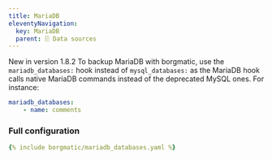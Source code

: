 ```yaml
---
title: MariaDB
eleventyNavigation:
  key: MariaDB
  parent: 🗄️ Data sources
---
```


<span class="minilink minilink-addedin">New in version 1.8.2</span> To backup
MariaDB with borgmatic, use the `mariadb_databases:` hook instead of
`mysql_databases:` as the MariaDB hook calls native MariaDB commands instead of
the deprecated MySQL ones. For instance:

```yaml
mariadb_databases:
    - name: comments
```


### Full configuration

```yaml
{% include borgmatic/mariadb_databases.yaml %}
```
